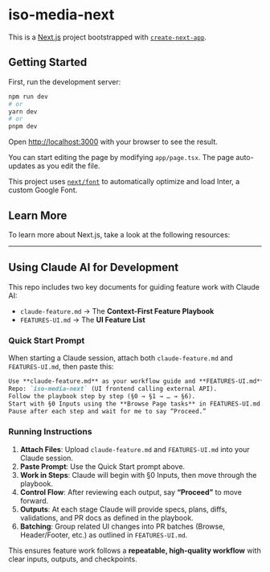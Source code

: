 # iso-media-next

This is a [Next.js](https://nextjs.org/) project bootstrapped with [`create-next-app`](https://github.com/vercel/next.js/tree/canary/packages/create-next-app).

## Getting Started

First, run the development server:

```bash
npm run dev
# or
yarn dev
# or
pnpm dev
```

Open [http://localhost:3000](http://localhost:3000) with your browser to see the result.

You can start editing the page by modifying `app/page.tsx`. The page auto-updates as you edit the file.

This project uses [`next/font`](https://nextjs.org/docs/basic-features/font-optimization) to automatically optimize and load Inter, a custom Google Font.

## Learn More

To learn more about Next.js, take a look at the following resources:

---

## Using Claude AI for Development

This repo includes two key documents for guiding feature work with Claude AI:

- `claude-feature.md` → The **Context-First Feature Playbook**  
- `FEATURES-UI.md` → The **UI Feature List**

### Quick Start Prompt

When starting a Claude session, attach both `claude-feature.md` and `FEATURES-UI.md`, then paste this:

```markdown
Use **claude-feature.md** as your workflow guide and **FEATURES-UI.md** for the feature list.  
Repo: `iso-media-next` (UI frontend calling external API).  
Follow the playbook step by step (§0 → §1 → … → §6).  
Start with §0 Inputs using the **Browse Page tasks** in FEATURES-UI.md.  
Pause after each step and wait for me to say “Proceed.”
```

### Running Instructions

1. **Attach Files**: Upload `claude-feature.md` and `FEATURES-UI.md` into your Claude session.  
2. **Paste Prompt**: Use the Quick Start prompt above.  
3. **Work in Steps**: Claude will begin with §0 Inputs, then move through the playbook.  
4. **Control Flow**: After reviewing each output, say **“Proceed”** to move forward.  
5. **Outputs**: At each stage Claude will provide specs, plans, diffs, validations, and PR docs as defined in the playbook.  
6. **Batching**: Group related UI changes into PR batches (Browse, Header/Footer, etc.) as outlined in `FEATURES-UI.md`.  

This ensures feature work follows a **repeatable, high-quality workflow** with clear inputs, outputs, and checkpoints.
